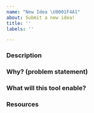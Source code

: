```yaml
---
name: "New Idea \U0001F4A1"
about: Submit a new idea!
title: ''
labels: ''

---
```


### Description


### Why? (problem statement)


### What will this tool enable?


### Resources
